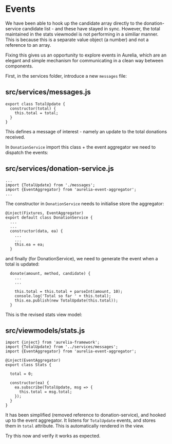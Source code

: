 # Events

We have been able to hook up the candidate array directly to the donation-service candidate list - and these have stayed in sync. However, the total maintained in the stats viewmodel is not performing in a similiar manner. This is because this is a separate value object (a number) and not a reference to an array.

Fixing this gives us an opportunity to explore events in Aurelia, which are an elegant and simple mechanism for communicating in a clean way between components.

First, in the services folder, introduce a new `messages` file:

## src/services/messages.js

~~~
export class TotalUpdate {
  constructor(total) {
    this.total = total;
  }
}
~~~

This defines a message of interest - namely an update to the total donations received.

In `DonationService` import this class + the event aggregator we need to dispatch the events:

## src/services/donation-service.js

~~~
...
import {TotalUpdate} from './messages';
import {EventAggregator} from 'aurelia-event-aggregator';
...
~~~

The constructor in `DonationService` needs to initialise store the aggregator:

~~~
@inject(Fixtures, EventAggregator)
export default class DonationService {
  ...
  ...
  constructor(data, ea) {
    ...
    ...
    this.ea = ea;
  }
~~~

and finally (for DonationService), we need to generate the event when a total is updated:

~~~
  donate(amount, method, candidate) {
    ...
    ...

    this.total = this.total + parseInt(amount, 10);
    console.log('Total so far ' + this.total);
    this.ea.publish(new TotalUpdate(this.total));
  }
~~~

This is the revised stats view model:


## src/viewmodels/stats.js

~~~
import {inject} from 'aurelia-framework';
import {TotalUpdate} from '../services/messages';
import {EventAggregator} from 'aurelia-event-aggregator';

@inject(EventAggregator)
export class Stats {

  total = 0;

  constructor(ea) {
    ea.subscribe(TotalUpdate, msg => {
      this.total = msg.total;
    });
  }
}
~~~

It has been simplified (removed reference to donation-service), and hooked up to the event aggregator. It listens for `TotalUpdate` events, and stores them in `total` attribute. This is automatically rendered in the view. 

Try this now and verify it works as expected.
